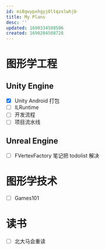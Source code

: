 ```yaml
---
id: mi8gwypxhgyj0ltqzxlwhjb
title: My Plans
desc: ''
updated: 1690334508506
created: 1690204508728
---
```


# 图形学工程 
## Unity Engine
- [x] Unity Android 打包
- [ ] ILRuntime
- [ ] 开发流程
- [ ] 项目流水线
## Unreal Engine
- [ ] FVertexFactory 笔记把 todolist 解决

# 图形学技术 

- [ ] Games101

# 读书
- [ ] 北大马会重读